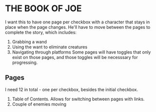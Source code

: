 # THE BOOK OF JOE

I want this to have one page per checkbox with a character that stays in place when the page changes. 
He'll have to move between the pages to complete the story, which includes:
1. Grabbing a wand
2. Using the want to eliminate creatures
3. Navigating through platforms
Some pages will have toggles that only exist on those pages, and those toggles will be necesssary for progressing. 

## Pages
I need 12 in total - one per checkbox, besides the initial checkbox. 
1. Table of Contents. Allows for switching between pages with links. 
2. Couple of enemies moving 